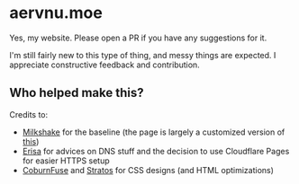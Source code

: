 # aervnu.moe

Yes, my website. Please open a PR if you have any suggestions for it. 

I'm still fairly new to this type of thing, and messy things are expected. I appreciate constructive feedback and contribution.

## Who helped make this?

Credits to:
- [Milkshake](https://github.com/FloatingMilkshake) for the baseline (the page is largely a customized version of [this](https://github.com/FloatingMilkshake/floatingmilkshake.com))
- [Erisa](https://github.com/Erisa) for advices on DNS stuff and the decision to use Cloudflare Pages for easier HTTPS setup
- [CoburnFuse](https://coburnius.net/) and [Stratos](https://github.com/sthivaios) for CSS designs (and HTML optimizations)
